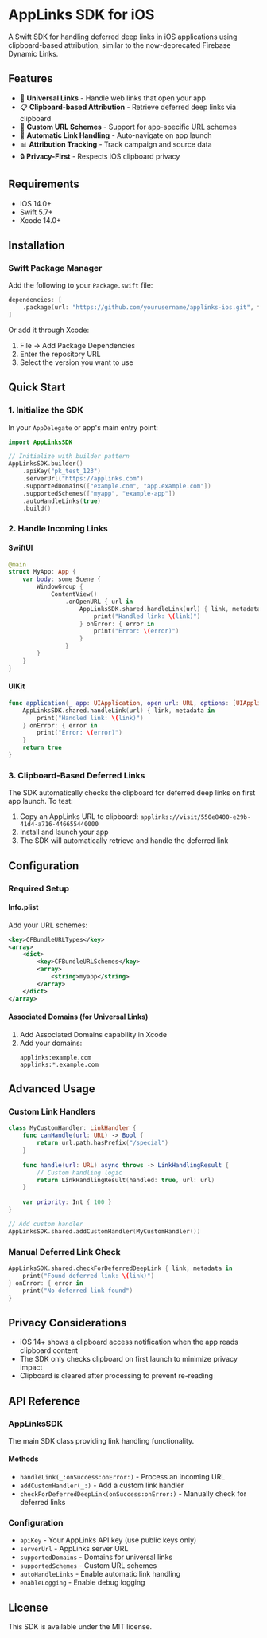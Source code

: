 # AppLinks SDK for iOS

A Swift SDK for handling deferred deep links in iOS applications using clipboard-based attribution, similar to the now-deprecated Firebase Dynamic Links.

## Features

- 🔗 **Universal Links** - Handle web links that open your app
- 📋 **Clipboard-based Attribution** - Retrieve deferred deep links via clipboard
- 🎯 **Custom URL Schemes** - Support for app-specific URL schemes
- 🚀 **Automatic Link Handling** - Auto-navigate on app launch
- 📊 **Attribution Tracking** - Track campaign and source data
- 🔒 **Privacy-First** - Respects iOS clipboard privacy

## Requirements

- iOS 14.0+
- Swift 5.7+
- Xcode 14.0+

## Installation

### Swift Package Manager

Add the following to your `Package.swift` file:

```swift
dependencies: [
    .package(url: "https://github.com/yourusername/applinks-ios.git", from: "1.0.0")
]
```

Or add it through Xcode:
1. File → Add Package Dependencies
2. Enter the repository URL
3. Select the version you want to use

## Quick Start

### 1. Initialize the SDK

In your `AppDelegate` or app's main entry point:

```swift
import AppLinksSDK

// Initialize with builder pattern
AppLinksSDK.builder()
    .apiKey("pk_test_123")
    .serverUrl("https://applinks.com")
    .supportedDomains(["example.com", "app.example.com"])
    .supportedSchemes(["myapp", "example-app"])
    .autoHandleLinks(true)
    .build()
```

### 2. Handle Incoming Links

#### SwiftUI

```swift
@main
struct MyApp: App {
    var body: some Scene {
        WindowGroup {
            ContentView()
                .onOpenURL { url in
                    AppLinksSDK.shared.handleLink(url) { link, metadata in
                        print("Handled link: \(link)")
                    } onError: { error in
                        print("Error: \(error)")
                    }
                }
        }
    }
}
```

#### UIKit

```swift
func application(_ app: UIApplication, open url: URL, options: [UIApplication.OpenURLOptionsKey : Any] = [:]) -> Bool {
    AppLinksSDK.shared.handleLink(url) { link, metadata in
        print("Handled link: \(link)")
    } onError: { error in
        print("Error: \(error)")
    }
    return true
}
```

### 3. Clipboard-Based Deferred Links

The SDK automatically checks the clipboard for deferred deep links on first app launch. To test:

1. Copy an AppLinks URL to clipboard: `applinks://visit/550e8400-e29b-41d4-a716-446655440000`
2. Install and launch your app
3. The SDK will automatically retrieve and handle the deferred link

## Configuration

### Required Setup

#### Info.plist

Add your URL schemes:

```xml
<key>CFBundleURLTypes</key>
<array>
    <dict>
        <key>CFBundleURLSchemes</key>
        <array>
            <string>myapp</string>
        </array>
    </dict>
</array>
```

#### Associated Domains (for Universal Links)

1. Add Associated Domains capability in Xcode
2. Add your domains:
   ```
   applinks:example.com
   applinks:*.example.com
   ```

## Advanced Usage

### Custom Link Handlers

```swift
class MyCustomHandler: LinkHandler {
    func canHandle(url: URL) -> Bool {
        return url.path.hasPrefix("/special")
    }
    
    func handle(url: URL) async throws -> LinkHandlingResult {
        // Custom handling logic
        return LinkHandlingResult(handled: true, url: url)
    }
    
    var priority: Int { 100 }
}

// Add custom handler
AppLinksSDK.shared.addCustomHandler(MyCustomHandler())
```

### Manual Deferred Link Check

```swift
AppLinksSDK.shared.checkForDeferredDeepLink { link, metadata in
    print("Found deferred link: \(link)")
} onError: { error in
    print("No deferred link found")
}
```

## Privacy Considerations

- iOS 14+ shows a clipboard access notification when the app reads clipboard content
- The SDK only checks clipboard on first launch to minimize privacy impact
- Clipboard is cleared after processing to prevent re-reading

## API Reference

### AppLinksSDK

The main SDK class providing link handling functionality.

#### Methods

- `handleLink(_:onSuccess:onError:)` - Process an incoming URL
- `addCustomHandler(_:)` - Add a custom link handler
- `checkForDeferredDeepLink(onSuccess:onError:)` - Manually check for deferred links

### Configuration

- `apiKey` - Your AppLinks API key (use public keys only)
- `serverUrl` - AppLinks server URL
- `supportedDomains` - Domains for universal links
- `supportedSchemes` - Custom URL schemes
- `autoHandleLinks` - Enable automatic link handling
- `enableLogging` - Enable debug logging

## License

This SDK is available under the MIT license.